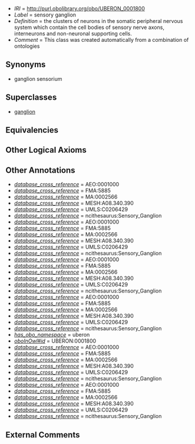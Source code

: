  * *IRI* = http://purl.obolibrary.org/obo/UBERON_0001800
 * *Label* = sensory ganglion
 * *Definition* = the clusters of neurons in the somatic peripheral nervous system which contain the cell bodies of sensory nerve axons, interneurons and non-neuronal supporting cells.
 * *Comment* = This class was created automatically from a combination of ontologies

## Synonyms

 * ganglion sensorium

## Superclasses

 * [ganglion](../../UBERON/45/UBERON_0000045.md)

## Equivalencies


## Other Logical Axioms


## Other Annotations

 * *[database_cross_reference](../../ef/oboInOwl#hasDbXref.md)* = AEO:0001000
 * *[database_cross_reference](../../ef/oboInOwl#hasDbXref.md)* = FMA:5885
 * *[database_cross_reference](../../ef/oboInOwl#hasDbXref.md)* = MA:0002566
 * *[database_cross_reference](../../ef/oboInOwl#hasDbXref.md)* = MESH:A08.340.390
 * *[database_cross_reference](../../ef/oboInOwl#hasDbXref.md)* = UMLS:C0206429
 * *[database_cross_reference](../../ef/oboInOwl#hasDbXref.md)* = ncithesaurus:Sensory_Ganglion
 * *[database_cross_reference](../../ef/oboInOwl#hasDbXref.md)* = AEO:0001000
 * *[database_cross_reference](../../ef/oboInOwl#hasDbXref.md)* = FMA:5885
 * *[database_cross_reference](../../ef/oboInOwl#hasDbXref.md)* = MA:0002566
 * *[database_cross_reference](../../ef/oboInOwl#hasDbXref.md)* = MESH:A08.340.390
 * *[database_cross_reference](../../ef/oboInOwl#hasDbXref.md)* = UMLS:C0206429
 * *[database_cross_reference](../../ef/oboInOwl#hasDbXref.md)* = ncithesaurus:Sensory_Ganglion
 * *[database_cross_reference](../../ef/oboInOwl#hasDbXref.md)* = AEO:0001000
 * *[database_cross_reference](../../ef/oboInOwl#hasDbXref.md)* = FMA:5885
 * *[database_cross_reference](../../ef/oboInOwl#hasDbXref.md)* = MA:0002566
 * *[database_cross_reference](../../ef/oboInOwl#hasDbXref.md)* = MESH:A08.340.390
 * *[database_cross_reference](../../ef/oboInOwl#hasDbXref.md)* = UMLS:C0206429
 * *[database_cross_reference](../../ef/oboInOwl#hasDbXref.md)* = ncithesaurus:Sensory_Ganglion
 * *[database_cross_reference](../../ef/oboInOwl#hasDbXref.md)* = AEO:0001000
 * *[database_cross_reference](../../ef/oboInOwl#hasDbXref.md)* = FMA:5885
 * *[database_cross_reference](../../ef/oboInOwl#hasDbXref.md)* = MA:0002566
 * *[database_cross_reference](../../ef/oboInOwl#hasDbXref.md)* = MESH:A08.340.390
 * *[database_cross_reference](../../ef/oboInOwl#hasDbXref.md)* = UMLS:C0206429
 * *[database_cross_reference](../../ef/oboInOwl#hasDbXref.md)* = ncithesaurus:Sensory_Ganglion
 * *[has_obo_namespace](../../ce/oboInOwl#hasOBONamespace.md)* = uberon
 * *[oboInOwl#id](../../id/oboInOwl#id.md)* = UBERON:0001800
 * *[database_cross_reference](../../ef/oboInOwl#hasDbXref.md)* = AEO:0001000
 * *[database_cross_reference](../../ef/oboInOwl#hasDbXref.md)* = FMA:5885
 * *[database_cross_reference](../../ef/oboInOwl#hasDbXref.md)* = MA:0002566
 * *[database_cross_reference](../../ef/oboInOwl#hasDbXref.md)* = MESH:A08.340.390
 * *[database_cross_reference](../../ef/oboInOwl#hasDbXref.md)* = UMLS:C0206429
 * *[database_cross_reference](../../ef/oboInOwl#hasDbXref.md)* = ncithesaurus:Sensory_Ganglion
 * *[database_cross_reference](../../ef/oboInOwl#hasDbXref.md)* = AEO:0001000
 * *[database_cross_reference](../../ef/oboInOwl#hasDbXref.md)* = FMA:5885
 * *[database_cross_reference](../../ef/oboInOwl#hasDbXref.md)* = MA:0002566
 * *[database_cross_reference](../../ef/oboInOwl#hasDbXref.md)* = MESH:A08.340.390
 * *[database_cross_reference](../../ef/oboInOwl#hasDbXref.md)* = UMLS:C0206429
 * *[database_cross_reference](../../ef/oboInOwl#hasDbXref.md)* = ncithesaurus:Sensory_Ganglion

## External Comments

